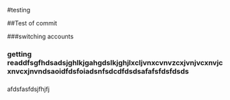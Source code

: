 #testing

##Test of commit

###switching accounts
### getting readdfsgfhdsadsjghlkjgahgdslkjghjlxcljvnxcvnvzcxjvnjvcxnvjcxnvcxjnvndsaoidfdsfoiadsnfsdcdfdsdsafafsfdsfdsds
#####



afdsfasfdsjfhjfj